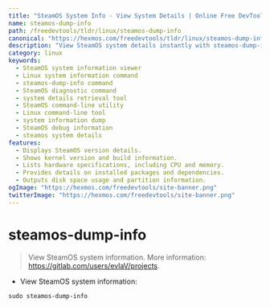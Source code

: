 ```yaml
---
title: "SteamOS System Info - View System Details | Online Free DevTools by Hexmos"
name: steamos-dump-info
path: /freedevtools/tldr/linux/steamos-dump-info
canonical: "https://hexmos.com/freedevtools/tldr/linux/steamos-dump-info/"
description: "View SteamOS system details instantly with steamos-dump-info.  Access crucial system information using a simple command. Free online tool, no registration required."
category: linux
keywords:
  - SteamOS system information viewer
  - Linux system information command
  - steamos-dump-info command
  - SteamOS diagnostic command
  - system details retrieval tool
  - SteamOS command-line utility
  - Linux command-line tool
  - system information dump
  - SteamOS debug information
  - steamos system details
features:
  - Displays SteamOS version details.
  - Shows kernel version and build information.
  - Lists hardware specifications, including CPU and memory.
  - Provides details on installed packages and dependencies.
  - Outputs disk space usage and partition information.
ogImage: "https://hexmos.com/freedevtools/site-banner.png"
twitterImage: "https://hexmos.com/freedevtools/site-banner.png"
---
```


# steamos-dump-info

> View SteamOS system information.
> More information: <https://gitlab.com/users/evlaV/projects>.

- View SteamOS system information:

`sudo steamos-dump-info`
